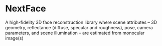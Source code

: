 # NextFace
A high-fidelity 3D face reconstruction library where scene attributes – 3D geometry, reflectance (diffuse, specular and roughness), pose, camera parameters, and scene illumination – are estimated from monocular image(s)
